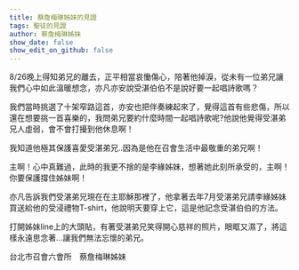 ```yaml
---
title: 蔡詹梅琳姊妹的見證
tags: 聖徒的見證
author: 蔡詹梅琳姊妹
show_date: false
show_edit_on_github: false
---
```


8/26晚上得知弟兄的離去，正平相當哀慟傷心，陪著他掉淚，從未有一位弟兄讓我們心中如此溫暖想念，亦凡亦安說受湛伯伯不是說好要一起唱詩歌嗎？

我們當時挑選了十架窄路這首，亦安也把伴奏練起來了，覺得這首有些悲傷，所以還在想要挑一首喜樂的，我問弟兄要約什麼時間一起唱詩歌呢?他說他覺得受湛弟兄人虛弱，會不會打擾到他休息啊！

我知道他極其保護喜愛受湛弟兄..因為是他在召會生活中最敬重的弟兄啊！

主啊！心中真難過，此時的我更不捨的是李緣姊妹，想著她此刻所承受的，主啊！你要保護撐住姊妹啊！

亦凡告訴我們受湛弟兄現在在主耶穌那裡了，他拿著去年7月受湛弟兄請李緣姊妹買送給他的受浸禮物T-shirt，他說明天要穿上它，這是他記念受湛伯伯的方法。

打開姊妹line上的大頭貼，有著受湛弟兄笑得開心慈祥的照片，眼眶又濕了，將這樣永遠思念著…讓我們無法忘懷的弟兄。

台北市召會六會所　蔡詹梅琳姊妹
